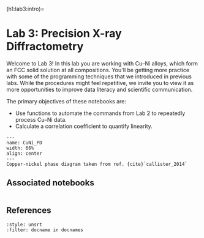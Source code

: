 (h1:lab3:intro)=
# Lab 3: Precision X-ray Diffractometry


Welcome to Lab 3!
In this lab you are working with Cu–Ni alloys, which form an FCC solid solution at all compositions.
You'll be getting more practice with some of the programming techniques that we introduced in previous labs.
While the procedures might feel repetitive, we invite you to view it as more opportunities to improve data literacy and scientific communication.

The primary objectives of these notebooks are:
- Use functions to automate the commands from Lab 2 to repeatedly process Cu–Ni data.
- Calculate a correlation coefficient to quantify linearity.

```{figure} CuNi_PD.png
---
name: CuNi_PD
width: 66%
align: center
---
Copper-nickel phase diagram taken from ref. {cite}`callister_2014`
```


## Associated notebooks 

```{tableofcontents}
```


## References 

```{bibliography}
:style: unsrt
:filter: docname in docnames
```